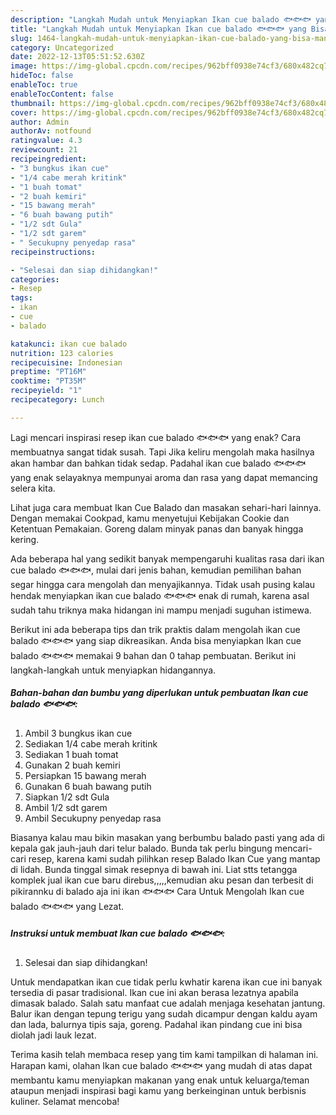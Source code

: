 ```yaml
---
description: "Langkah Mudah untuk Menyiapkan Ikan cue balado 🐟🐟🐟 yang Bisa Manjain Lidah, Buat Buka Puasa Enak"
title: "Langkah Mudah untuk Menyiapkan Ikan cue balado 🐟🐟🐟 yang Bisa Manjain Lidah, Buat Buka Puasa Enak"
slug: 1464-langkah-mudah-untuk-menyiapkan-ikan-cue-balado-yang-bisa-manjain-lidah-buat-buka-puasa-enak
category: Uncategorized
date: 2022-12-13T05:51:52.630Z
image: https://img-global.cpcdn.com/recipes/962bff0938e74cf3/680x482cq70/ikan-cue-balado-foto-resep-utama.jpg
hideToc: false
enableToc: true
enableTocContent: false
thumbnail: https://img-global.cpcdn.com/recipes/962bff0938e74cf3/680x482cq70/ikan-cue-balado-foto-resep-utama.jpg
cover: https://img-global.cpcdn.com/recipes/962bff0938e74cf3/680x482cq70/ikan-cue-balado-foto-resep-utama.jpg
author: Admin
authorAv: notfound
ratingvalue: 4.3
reviewcount: 21
recipeingredient:
- "3 bungkus ikan cue"
- "1/4 cabe merah kritink"
- "1 buah tomat"
- "2 buah kemiri"
- "15 bawang merah"
- "6 buah bawang putih"
- "1/2 sdt Gula"
- "1/2 sdt garem"
- " Secukupny penyedap rasa"
recipeinstructions:

- "Selesai dan siap dihidangkan!"
categories:
- Resep
tags:
- ikan
- cue
- balado

katakunci: ikan cue balado 
nutrition: 123 calories
recipecuisine: Indonesian
preptime: "PT16M"
cooktime: "PT35M"
recipeyield: "1"
recipecategory: Lunch

---
```



Lagi mencari inspirasi resep ikan cue balado 🐟🐟🐟 yang enak? Cara membuatnya sangat tidak susah. Tapi Jika keliru mengolah maka hasilnya akan hambar dan bahkan tidak sedap. Padahal ikan cue balado 🐟🐟🐟 yang enak selayaknya mempunyai aroma dan rasa yang dapat memancing selera kita.


Lihat juga cara membuat Ikan Cue Balado dan masakan sehari-hari lainnya. Dengan memakai Cookpad, kamu menyetujui Kebijakan Cookie dan Ketentuan Pemakaian. Goreng dalam minyak panas dan banyak hingga kering.

Ada beberapa hal yang sedikit banyak mempengaruhi kualitas rasa dari ikan cue balado 🐟🐟🐟, mulai dari jenis bahan, kemudian pemilihan bahan segar hingga cara mengolah dan menyajikannya. Tidak usah pusing kalau hendak menyiapkan ikan cue balado 🐟🐟🐟 enak di rumah, karena asal sudah tahu triknya maka hidangan ini mampu menjadi suguhan istimewa.


Berikut ini ada beberapa tips dan trik praktis dalam mengolah ikan cue balado 🐟🐟🐟 yang siap dikreasikan. Anda bisa menyiapkan Ikan cue balado 🐟🐟🐟 memakai 9 bahan dan 0 tahap pembuatan. Berikut ini langkah-langkah untuk menyiapkan hidangannya.

<!--inarticleads1-->

##### Bahan-bahan dan bumbu yang diperlukan untuk pembuatan Ikan cue balado 🐟🐟🐟:

1. Ambil 3 bungkus ikan cue
1. Sediakan 1/4 cabe merah kritink
1. Sediakan 1 buah tomat
1. Gunakan 2 buah kemiri
1. Persiapkan 15 bawang merah
1. Gunakan 6 buah bawang putih
1. Siapkan 1/2 sdt Gula
1. Ambil 1/2 sdt garem
1. Ambil  Secukupny penyedap rasa


Biasanya kalau mau bikin masakan yang berbumbu balado pasti yang ada di kepala gak jauh-jauh dari telur balado. Bunda tak perlu bingung mencari-cari resep, karena kami sudah pilihkan resep Balado Ikan Cue yang mantap di lidah. Bunda tinggal simak resepnya di bawah ini. Liat stts tetangga komplek jual ikan cue baru direbus,,,,,kemudian aku pesan dan terbesit di pikirannku di balado aja ini ikan 🐟🐟🐟 Cara Untuk Mengolah Ikan cue balado 🐟🐟🐟 yang Lezat. 

<!--inarticleads2-->

##### Instruksi untuk membuat Ikan cue balado 🐟🐟🐟:


1. Selesai dan siap dihidangkan!

Untuk mendapatkan ikan cue tidak perlu kwhatir karena ikan cue ini banyak tersedia di pasar tradisional. Ikan cue ini akan berasa lezatnya apabila dimasak balado. Salah satu manfaat cue adalah menjaga kesehatan jantung. Balur ikan dengan tepung terigu yang sudah dicampur dengan kaldu ayam dan lada, balurnya tipis saja, goreng. Padahal ikan pindang cue ini bisa diolah jadi lauk lezat. 

Terima kasih telah membaca resep yang tim kami tampilkan di halaman ini. Harapan kami, olahan Ikan cue balado 🐟🐟🐟 yang mudah di atas dapat membantu kamu menyiapkan makanan yang enak untuk keluarga/teman ataupun menjadi inspirasi bagi kamu yang berkeinginan untuk berbisnis kuliner. Selamat mencoba!
